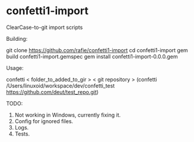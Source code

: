 confetti1-import
================

ClearCase-to-git import scripts

Building:

git clone https://github.com/rafie/confetti1-import
cd confetti1-import
gem build confetti1-import.gemspec
gem install confetti1-import-0.0.0.gem

Usage:

confetti < folder_to_added_to_gir > < git repository >
(confetti /Users/linuxoid/workspace/dev/confetti_test https://github.com/deut/test_repo.git)

TODO:
1) Not working in Windows, currently fixing it.
2) Config for ignored files.
3) Logs.
4) Tests.

